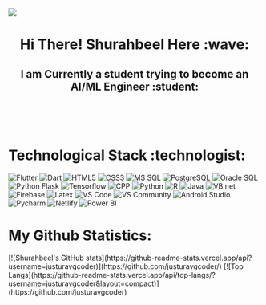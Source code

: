 <img src = "https://github.com/justuravgcoder/PowerBI-Dashboard/assets/108054504/09871569-eb0e-4cfb-8eca-a12e00743c85">
<center><h1>Hi There! Shurahbeel Here :wave:</h1></center>
<center><h2>I am Currently a student trying to become an AI/ML Engineer :student:</h2></center>
<br>
<br>
<br>
<h1>Technological Stack :technologist:</h1>
<p>
<img src = "https://img.shields.io/badge/Flutter-%2302569B.svg?style=for-the-badge&logo=Flutter&logoColor=white" alt = "Flutter">
<img src = "https://img.shields.io/badge/css3-%231572B6.svg?style=for-the-badge&logo=css3&logoColor=white" alt=  "Dart">
<img src = "https://img.shields.io/badge/html5-%23E34F26.svg?style=for-the-badge&logo=html5&logoColor=white" alt = "HTML5">
<img src = "https://img.shields.io/badge/css3-%231572B6.svg?style=for-the-badge&logo=css3&logoColor=white" alt=  "CSS3">
<img src = "https://img.shields.io/badge/Microsoft%20SQL%20Server-CC2927?style=for-the-badge&logo=microsoft%20sql%20server&logoColor=white" alt=  "MS SQL">
<img src = "https://img.shields.io/badge/postgres-%23316192.svg?style=for-the-badge&logo=postgresql&logoColor=white" alt=  "PostgreSQL">
<img src = "https://img.shields.io/badge/Oracle-F80000?style=for-the-badge&logo=oracle&logoColor=white" alt=  "Oracle SQL">
<img src = "https://img.shields.io/badge/flask-%23000.svg?style=for-the-badge&logo=flask&logoColor=white" alt=  "Python Flask">
<img src = "https://img.shields.io/badge/TensorFlow-%23FF6F00.svg?style=for-the-badge&logo=TensorFlow&logoColor=white" alt=  "Tensorflow">
<img src = "https://img.shields.io/badge/c++-%2300599C.svg?style=for-the-badge&logo=c%2B%2B&logoColor=white" alt=  "CPP">
<img src = "https://img.shields.io/badge/python-3670A0?style=for-the-badge&logo=python&logoColor=ffdd54" alt=  "Python">
<img src = "https://img.shields.io/badge/r-%23276DC3.svg?style=for-the-badge&logo=r&logoColor=white" alt=  "R">
<img src = "https://img.shields.io/badge/java-%23ED8B00.svg?style=for-the-badge&logo=openjdk&logoColor=white" alt=  "Java">
<img src = "https://img.shields.io/badge/.NET-5C2D91?style=for-the-badge&logo=.net&logoColor=white" alt=  "VB.net">
<img src = "https://img.shields.io/badge/Firebase-039BE5?style=for-the-badge&logo=Firebase&logoColor=white" alt=  "Firebase">
<img src = "https://img.shields.io/badge/latex-%23008080.svg?style=for-the-badge&logo=latex&logoColor=white" alt=  "Latex">
<img src = "https://img.shields.io/badge/Visual%20Studio-5C2D91.svg?style=for-the-badge&logo=visual-studio&logoColor=white" alt=  "VS Code">
<img src = "https://img.shields.io/badge/Visual%20Studio%20Code-0078d7.svg?style=for-the-badge&logo=visual-studio-code&logoColor=white" alt=  "VS Community">
<img src = "https://img.shields.io/badge/Android%20Studio-3DDC84.svg?style=for-the-badge&logo=android-studio&logoColor=white" alt=  "Android Studio">
<img src = "https://img.shields.io/badge/pycharm-143?style=for-the-badge&logo=pycharm&logoColor=black&color=black&labelColor=green" alt=  "Pycharm">
<img src = "https://img.shields.io/badge/netlify-%23000000.svg?style=for-the-badge&logo=netlify&logoColor=#00C7B7" alt=  "Netlify">
<img src = "https://img.shields.io/badge/power_bi-F2C811?style=for-the-badge&logo=powerbi&logoColor=black" alt=  "Power BI">
</p>

<h1>My Github Statistics: </h1>
<p>
[![Shurahbeel's GitHub stats](https://github-readme-stats.vercel.app/api?username=justuravgcoder)](https://github.com/justuravgcoder/)
[![Top Langs](https://github-readme-stats.vercel.app/api/top-langs/?username=justuravgcoder&layout=compact)](https://github.com/justuravgcoder)
</p>

<!---
justuravgcoder/justuravgcoder is a ✨ special ✨ repository because its `README.md` (this file) appears on your GitHub profile.
You can click the Preview link to take a look at your changes.
--->
